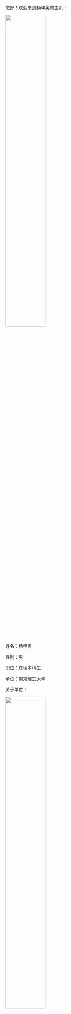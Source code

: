 您好！欢迎来到杨申奥的主页！

  <img src="https://tse1-mm.cn.bing.net/th/id/OIP.f24dD_lbTx6IANLxCAEPwQHaKm?pid=Api&rs=1" width="50%"> 

姓名：杨申奥

性别：男

职位：在读本科生

单位：南京理工大学

关于单位：

<img src="https://cn.bing.com/images/search?view=detailV2&ccid=fxOKv5qh&id=03FFE4B740EC4DAA78CE96BE0836B752B7D44898&thid=OIP.fxOKv5qheQnHTwj1omLa_gHaLM&mediaurl=http%3a%2f%2fimg.name2012.com%2fuploads%2fallimg%2f2015-01%2f31-043617_636.jpg&exph=906&expw=599&q=%e6%b5%b7%e8%b4%bc%e7%8e%8b&simid=608011801597708247&ck=3B78F16A300F1F6A721A4FD48D1339DC&selectedIndex=48&FORM=IRPRST&ajaxhist=0" width="50%">

 <img src="http://zs.njust.edu.cn/c9/43/c13125a248131/page.htm" width="50%"> 





 <img src="http://jiangyin.njust.edu.cn/a4/69/c13488a238697/page.htm" width="50%"> 








 地址：玄武区孝陵卫街200号
